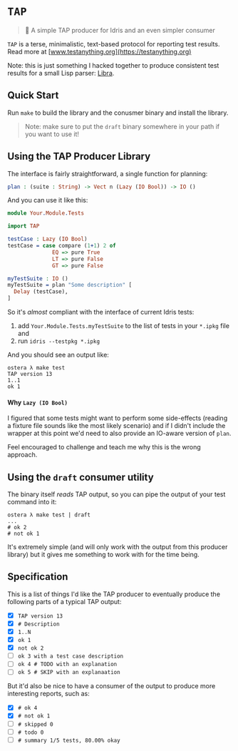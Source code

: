 # `TAP`
> 🍻 A simple TAP producer for Idris and an even simpler consumer

`TAP` is a terse, minimalistic, text-based protocol for reporting test
results. Read more at [www.testanything.org](https://testanything.org)

Note: this is just something I hacked together to produce consistent test
results for a small Lisp parser: [Libra](https://github.com/ostera/libra).

## Quick Start

Run `make` to build the library and the conusmer binary and install the library.

> Note: make sure to put the `draft` binary somewhere in your path if you want
> to use it!

## Using the TAP Producer Library

The interface is fairly straightforward, a single function for planning:

```idris
plan : (suite : String) -> Vect n (Lazy (IO Bool)) -> IO ()
```

And you can use it like this:

```idris
module Your.Module.Tests

import TAP

testCase : Lazy (IO Bool)
testCase = case compare (1+1) 2 of
              EQ => pure True
              LT => pure False
              GT => pure False

myTestSuite : IO ()
myTestSuite = plan "Some description" [
  Delay (testCase),
]
```

So it's _almost_ compliant with the interface of current Idris tests:

1. add `Your.Module.Tests.myTestSuite` to the list of tests in your `*.ipkg` file and
2. run `idris --testpkg *.ipkg`

And you should see an output like:

```
ostera λ make test
TAP version 13
1..1
ok 1
```

#### Why `Lazy (IO Bool)`

I figured that some tests might want to perform some side-effects (reading a
fixture file sounds like the most likely scenario) and if I didn't include the
wrapper at this point we'd need to also provide an IO-aware version of `plan`.

Feel encouraged to challenge and teach me why this is the wrong approach.

## Using the `draft` consumer utility

The binary itself _reads_ TAP output, so you can pipe the output of your test
command into it:

```
ostera λ make test | draft
...
# ok 2
# not ok 1
```

It's extremely simple (and will only work with the output from this producer library) but it gives me something to work with for the time being.

## Specification

This is a list of things I'd like the TAP producer to eventually produce the
following parts of a typical TAP output:

- [X] `TAP version 13`
- [X] `# Description`
- [X] `1..N`
- [X] `ok 1`
- [X] `not ok 2`
- [ ] `ok 3 with a test case description`
- [ ] `ok 4 # TODO with an explanation`
- [ ] `ok 5 # SKIP with an explanaation`

But it'd also be nice to have a consumer of the output to produce more
interesting reports, such as:

- [x] `# ok 4`
- [x] `# not ok 1`
- [ ] `# skipped 0`
- [ ] `# todo 0`
- [ ] `# summary 1/5 tests, 80.00% okay`
